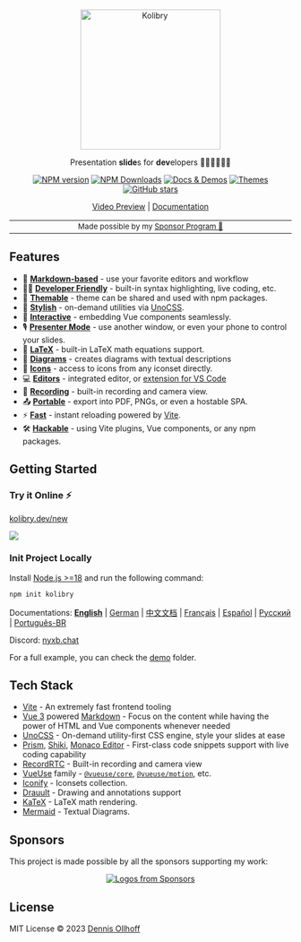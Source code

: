 <br>
<p align="center">
<a href="https://kolibry.dev" target="_blank">
<img src="https://raw.githubusercontent.com/kolibry-js/kolibry/main/assets/logo-title.png" alt="Kolibry" height="250" width="250"/>
</a>
</p>

<p align="center">
Presentation <b>slide</b>s for <b>dev</b>elopers 🧑‍💻👩‍💻👨‍💻
</p>

<p align="center">
<a href="https://www.npmjs.com/package/@kolibry/cli" target="__blank"><img src="https://img.shields.io/npm/v/@kolibry/cli?color=9945FF&label=" alt="NPM version"></a>
<a href="https://www.npmjs.com/package/@kolibry/cli" target="__blank"><img alt="NPM Downloads" src="https://img.shields.io/npm/dm/@kolibry/cli?color=9945FF&label="></a>
<a href="https://kolibry.dev/" target="__blank"><img src="https://img.shields.io/static/v1?label=&message=docs%20%26%20demos&color=9945FF" alt="Docs & Demos"></a>
<a href="https://kolibry.dev/themes/gallery.html" target="__blank"><img src="https://img.shields.io/static/v1?label=&message=themes&color=9945FF" alt="Themes"></a>
<br>
<a href="https://github.com/kolibry-js/kolibry" target="__blank"><img alt="GitHub stars" src="https://img.shields.io/github/stars/kolibry-js/kolibry?style=social"></a>
</p>

<p align="center">
  <a href="https://twitter.com/nyxb0/status/nocheingeben">Video Preview</a> | <a href="https://kolibry.dev">Documentation</a>
</p>

<div align="center">
<table>
<tbody>
<td align="center">
<img width="2000" height="0" alt="" aria-hiden><br>
<sub>Made possible by my <a href="https://github.com/sponsors/nyxb">Sponsor Program 💖</a></sub><br>
<img width="2000" height="0" alt="" aria-hiden>
</td>
</tbody>
</table>
</div>

## Features

- 📝 [**Markdown-based**](https://kolibry.dev/guide/syntax.html) - use your favorite editors and workflow
- 🧑‍💻 [**Developer Friendly**](https://kolibry.dev/guide/syntax.html#code-blocks) - built-in syntax highlighting, live coding, etc.
- 🎨 [**Themable**](https://kolibry.dev/themes/gallery.html) - theme can be shared and used with npm packages.
- 🌈 [**Stylish**](https://kolibry.dev/guide/syntax.html#embedded-styles) - on-demand utilities via [UnoCSS](https://github.com/unocss/unocss).
- 🤹 [**Interactive**](https://kolibry.dev/custom/directory-structure.html#components) - embedding Vue components seamlessly.
- 🎙 [**Presenter Mode**](https://kolibry.dev/guide/presenter-mode.html) - use another window, or even your phone to control your slides.
- 🧮 [**LaTeX**](https://kolibry.dev/guide/syntax.html#latex) - built-in LaTeX math equations support.
- 📰 [**Diagrams**](https://kolibry.dev/guide/syntax.html#diagrams) - creates diagrams with textual descriptions
- 🌟 [**Icons**](https://kolibry.dev/guide/syntax.html#icons) - access to icons from any iconset directly.
- 💻 [**Editors**](https://kolibry.dev/guide/editors.html) - integrated editor, or [extension for VS Code](https://github.com/kolibry-js/kolibry-vscode)
- 🎥 [**Recording**](https://kolibry.dev/guide/recording.html) - built-in recording and camera view.
- 📤 [**Portable**](https://kolibry.dev/guide/exporting.html) - export into PDF, PNGs, or even a hostable SPA.
- ⚡️ [**Fast**](https://vitejs.dev) - instant reloading powered by [Vite](https://vitejs.dev).
- 🛠 [**Hackable**](https://kolibry.dev/custom/config-vite.html) - using Vite plugins, Vue components, or any npm packages.

## Getting Started

### Try it Online ⚡️

[kolibry.dev/new](https://kolibry.dev/new)

[![](https://developer.stackblitz.com/img/open_in_stackblitz.svg)](https://kolibry.dev/new)

### Init Project Locally

Install [Node.js >=18](https://nodejs.org/) and run the following command:

```bash
npm init kolibry
```

Documentations:
**[English](https://kolibry.dev)** | [German](https://de.kolibry.dev) | [中文文档](https://cn.kolibry.dev) | [Français](https://fr.kolibry.dev) | [Español](https://es.kolibry.dev) | [Русский](https://ru.kolibry.dev) | [Português-BR](https://br.kolibry.dev)

Discord: [nyxb.chat](https://chat.kolibry.dev)

For a full example, you can check the [demo](https://github.com/kolibry-js/kolibry/blob/main/demo) folder.

## Tech Stack

- [Vite](https://vitejs.dev) - An extremely fast frontend tooling
- [Vue 3](https://v3.vuejs.org/) powered [Markdown](https://daringfireball.net/projects/markdown/syntax) - Focus on the content while having the power of HTML and Vue components whenever needed
- [UnoCSS](https://github.com/unocss/unocss) - On-demand utility-first CSS engine, style your slides at ease
- [Prism](https://github.com/PrismJS/prism), [Shiki](https://github.com/shikijs/shiki), [Monaco Editor](https://github.com/Microsoft/monaco-editor) - First-class code snippets support with live coding capability
- [RecordRTC](https://recordrtc.org) - Built-in recording and camera view
- [VueUse](https://vueuse.org) family - [`@vueuse/core`](https://github.com/vueuse/vueuse), [`@vueuse/motion`](https://github.com/vueuse/motion), etc.
- [Iconify](https://iconify.design/) - Iconsets collection.
- [DrauuIt](https://github.com/nyxb/drauu-it) - Drawing and annotations support
- [KaTeX](https://katex.org/) - LaTeX math rendering.
- [Mermaid](https://mermaid-js.github.io/mermaid) - Textual Diagrams.

## Sponsors

This project is made possible by all the sponsors supporting my work:

<p align="center">
  <a href="https://github.com/sponsors/nyxb">
    <img src='https://cdn.jsdelivr.net/gh/nyxb/static/sponsors.svg' alt="Logos from Sponsors" />
  </a>
</p>

## License

MIT License © 2023 [Dennis Ollhoff](https://github.com/nyxb)
